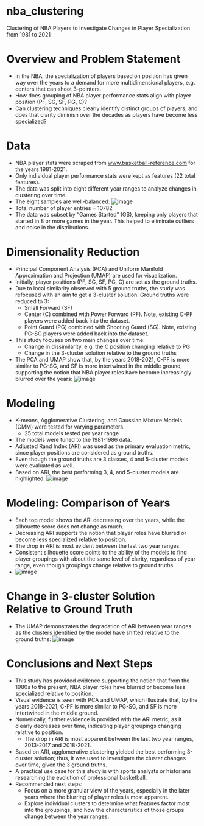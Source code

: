 # nba_clustering
Clustering of NBA Players to Investigate Changes in Player Specialization from 1981 to 2021

# Overview and Problem Statement
* In the NBA, the specialization of players based on position has given way over the years to a demand for more multidimensional players, e.g. centers that can shoot 3-pointers.
* How does grouping of NBA player performance stats align with player position (PF, SG, SF, PG, C)?
* Can clustering techniques clearly identify distinct groups of players, and does that clarity diminish over the decades as players have become less specialized?

# Data
* NBA player stats were scraped from www.basketball-reference.com for the years 1981-2021.
* Only individual player performance stats were kept as features (22 total features).
* The data was split into eight different year ranges to analyze changes in clustering over time.
* The eight samples are well-balanced:
![image](https://user-images.githubusercontent.com/91767180/158416236-054f6f23-6f92-4c53-9d48-24f86ea46f1d.png)
* Total number of player entries = 10782
* The data was subset by “Games Started” (GS), keeping only players that started in 8 or more games in the year.  This helped to eliminate outliers and noise in the distributions.

# Dimensionality Reduction
* Principal Component Analysis (PCA) and Uniform Manifold Approximation and Projection (UMAP) are used for visualization.
* Initially, player positions (PF, SG, SF, PG, C) are set as the ground truths.
* Due to local similarity observed with 5 ground truths, the study was refocused with an aim to get a 3-cluster solution.  Ground truths were reduced to 3:  
  * Small Forward (SF)
  * Center (C) combined with Power Forward (PF).  Note, existing C-PF players were added back into the dataset.
  * Point Guard (PG) combined with Shooting Guard (SG). Note, existing PG-SG players were added back into the dataset.
* This study focuses on two main changes over time:
  * Change in dissimilarity, e.g. the C position changing relative to PG
  * Change in the 3-cluster solution relative to the ground truths
* The PCA and UMAP show that, by the years 2018-2021, C-PF is more similar to PG-SG, and SF is more intertwined in the middle ground, supporting the notion that NBA player roles have become increasingly blurred over the years:
![image](https://user-images.githubusercontent.com/91767180/158414482-8d1512ca-92f3-4e4c-8614-ec68a81cf89a.png)

# Modeling
* K-means, Agglomerative Clustering, and Gaussian Mixture Models (GMM) were tested for varying parameters.
  * 25 total models tested per year range
* The models were tuned to the 1981-1986 data.
* Adjusted Rand Index (ARI) was used as the primary evaluation metric, since player positions are considered as ground truths.
* Even though the ground truths are 3 classes, 4 and 5-cluster models were evaluated as well.
* Based on ARI, the best performing 3, 4, and 5-cluster models are highlighted:
![image](https://user-images.githubusercontent.com/91767180/158414940-23addd75-2fab-4773-836f-6b522e2190d9.png)

# Modeling:  Comparison of Years
* Each top model shows the ARI decreasing over the years, while the silhouette score does not change as much.
* Decreasing ARI supports the notion that player roles have blurred or become less specialized relative to position.
* The drop in ARI is most evident between the last two year ranges.
* Consistent silhouette score points to the ability of the models to find player groupings with about the same level of clarity, regardless of year range, even though groupings change relative to ground truths.
* ![image](https://user-images.githubusercontent.com/91767180/158415295-e0c3c73f-a0f2-45f0-9700-b2f5a7700c22.png)

# Change in 3-cluster Solution Relative to Ground Truth
* The UMAP demonstrates the degradation of ARI between year ranges as the clusters identified by the model have shifted relative to the ground truths:
![image](https://user-images.githubusercontent.com/91767180/158415532-565ce783-ba71-4552-83eb-5d07b7c68bbc.png)

# Conclusions and Next Steps
* This study has provided evidence supporting the notion that from the 1980s to the present, NBA player roles have blurred or become less specialized relative to position.
* Visual evidence is seen with PCA and UMAP, which illustrate that, by the years 2018-2021, C-PF is more similar to PG-SG, and SF is more intertwined in the middle ground.
* Numerically, further evidence is provided with the ARI metric, as it clearly decreases over time, indicating player groupings changing relative to position.
  * The drop in ARI is most apparent between the last two year ranges, 2013-2017 and 2018-2021.
* Based on ARI, agglomerative clustering yielded the best performing 3-cluster solution; thus, it was used to investigate the cluster changes over time, given the 3 ground truths.
* A practical use case for this study is with sports analysts or historians researching the evolution of professional basketball.
* Recommended next steps:
  * Focus on a more granular view of the years, especially in the later years where the blurring of player roles is most apparent.
  * Explore individual clusters to determine what features factor most into the groupings, and how the characteristics of those groups change between the year ranges.
















